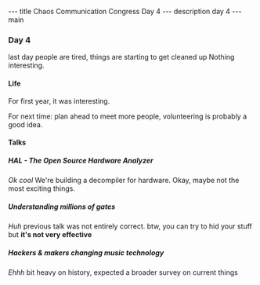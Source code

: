 --- title
Chaos Communication Congress Day 4
--- description
day 4
--- main

### Day 4

last day
people are tired,
things are starting to get cleaned up
Nothing interesting.

#### Life

For first year,
it was interesting.

For next time:
plan ahead to meet more people,
volunteering is probably a good idea.

#### Talks

##### HAL - The Open Source Hardware Analyzer

_Ok cool_
We're building a decompiler for hardware.
Okay, maybe not the most exciting things.

##### Understanding millions of gates

_Huh_
previous talk was not entirely correct.
btw, you can try to hid your stuff
but **it's not very effective**

##### Hackers & makers changing music technology

_Ehhh_
bit heavy on history,
expected a broader survey on current things
